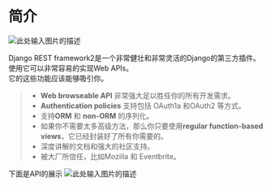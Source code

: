 # 简介 

![此处输入图片的描述][1]

Django REST framework2是一个非常健壮和非常灵活的Django的第三方插件。使用它可以非常容易的实现Web APIs。  
它的这些功能应该能够吸引你。

> - **Web browseable API** 非常强大足以胜任你的所有开发需求。  
> - **Authentication policies** 支持包括 OAuth1a 和OAuth2 等方式。  
> - 支持**ORM** 和 **non-ORM** 的序列化。  
> - 如果你不需要太多高级方法，那么你只要使用**regular function-based views**，它已经封装好了所有你需要的。  
> - 深度讲解的文档和强大的社区支持。  
> - 被大厂所信任，比如Mozilla 和 Eventbrite。
 
下面是API的展示
 ![此处输入图片的描述][2]


  [1]: http://www.tomchristie.com/rest-framework-2-docs/img/logo.png
  [2]: http://7xq2as.com1.z0.glb.clouddn.com/quickstart.png
